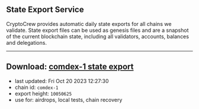 ## State Export Service
CryptoCrew provides automatic daily state exports for all chains we validate. State export files can be used as genesis files and are a snapshot of the current blockchain state, including all validators, accounts, balances and delegations.

---
**Download: [comdex-1 state export](https://dl.ccvalidators.com/SERVICE/comdex/comdex-1_export_10050625.json)**
---

- last updated: Fri Oct 20 2023 12:27:30
- chain id: `comdex-1`
- export height: `10050625`
- use for: airdrops, local tests, chain recovery
